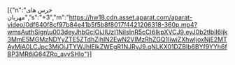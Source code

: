 [{"n":"خرس های مهربان","s":"+3","m":"https://hw18.cdn.asset.aparat.com/aparat-video/0df640f8cf97b84e41b5f5b8f8017f4421206318-360p.mp4?wmsAuthSign\u003deyJhbGciOiJIUzI1NiIsInR5cCI6IkpXVCJ9.eyJ0b2tlbiI6Ijk3MmE5MGMzNDYyZTE5ZTdhZjhlN2EwN2VlMzRhZGQ1IiwiZXhwIjoxNjE2MTAyMjA0LCJpc3MiOiJTYWJhIElkZWEgR1NJRyJ9.qNLKX01DZBlb6BYf9YYh6fBP3MR6jG64ZRo_avvSHlo"}]
